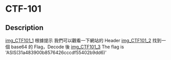 # CTF-101
## Description
[img_CTF101_1](img/img_CTF101_1)
根據提示 我們可以觀看一下網站的 Header
[img_CTF101_2](img/img_CTF101_2)
找到一個 base64	的 Flag，Decode 後
[img_CTF101_3](img/img_CTF101_3)
The flag is 'ASIS(31a483900b8576426cccdf55402b9dd6)'

